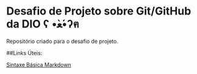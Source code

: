 # Desafio de Projeto sobre Git/GitHub da DIO ʕ •̀ﻌ•́ʔฅ
Repositório criado para o desafio de projeto.

##Links Úteis:

[Sintaxe Básica Markdown](https://www.markdownguide.org/basic-syntax/)
